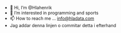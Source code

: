 - 👋 Hi, I’m @Hlahenrik
- 👀 I’m interested in programming and sports
- 📫 How to reach me ...  info@hladata.com
- Jag addar denna linjen o commitar detta i efterhand

<!---
Hlahenrik/Hlahenrik is a ✨ special ✨ repository because its `README.md` (this file) appears on your GitHub profile.
You can click the Preview link to take a look at your changes.
--->
